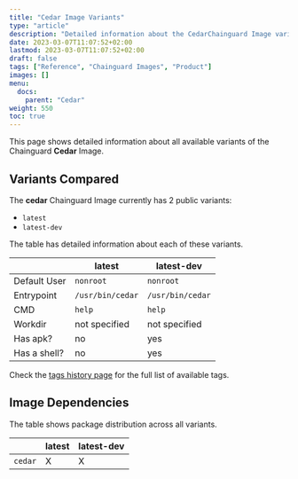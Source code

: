 ```yaml
---
title: "Cedar Image Variants"
type: "article"
description: "Detailed information about the CedarChainguard Image variants"
date: 2023-03-07T11:07:52+02:00
lastmod: 2023-03-07T11:07:52+02:00
draft: false
tags: ["Reference", "Chainguard Images", "Product"]
images: []
menu:
  docs:
    parent: "Cedar"
weight: 550
toc: true
---
```


This page shows detailed information about all available variants of the Chainguard **Cedar** Image.

## Variants Compared
The **cedar** Chainguard Image currently has 2 public variants: 

- `latest`
- `latest-dev`

The table has detailed information about each of these variants.

|              | latest           | latest-dev       |
|--------------|------------------|------------------|
| Default User | `nonroot`        | `nonroot`        |
| Entrypoint   | `/usr/bin/cedar` | `/usr/bin/cedar` |
| CMD          | `help`           | `help`           |
| Workdir      | not specified    | not specified    |
| Has apk?     | no               | yes              |
| Has a shell? | no               | yes              |

Check the [tags history page](/chainguard/chainguard-images/reference/cedar/tags_history/) for the full list of available tags.
## Image Dependencies
The table shows package distribution across all variants.

|         | latest | latest-dev |
|---------|--------|------------|
| `cedar` | X      | X          |
